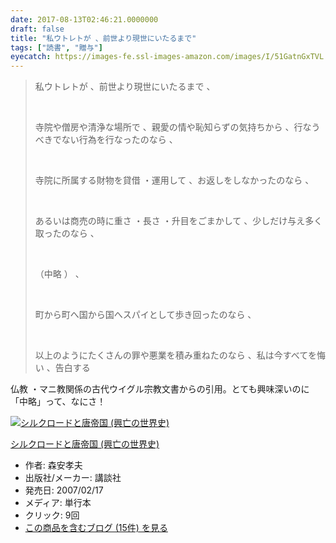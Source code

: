 ```yaml
---
date: 2017-08-13T02:46:21.0000000
draft: false
title: "私ウトレトが 、前世より現世にいたるまで"
tags: ["読書", "贈与"]
eyecatch: https://images-fe.ssl-images-amazon.com/images/I/51GatnGxTVL._SL160_.jpg
---
```

<blockquote>
<p>私ウトレトが 、前世より現世にいたるまで 、</p>
<p> </p>
<p>寺院や僧房や清浄な場所で 、親愛の情や恥知らずの気持ちから 、行なうべきでない行為を行なったのなら 、</p>
<p> </p>
<p>寺院に所属する財物を貸借 ・運用して 、お返しをしなかったのなら 、</p>
<p> </p>
<p>あるいは商売の時に重さ ・長さ ・升目をごまかして 、少しだけ与え多く取ったのなら 、</p>
<p> </p>
<p>（中略 ） 、</p>
<p> </p>
<p>町から町へ国から国へスパイとして歩き回ったのなら 、</p>
<p> </p>
<p>以上のようにたくさんの罪や悪業を積み重ねたのなら 、私は今すべてを悔い 、告白する</p>
</blockquote>
<p>仏教 ・マニ教関係の古代ウイグル宗教文書からの引用。とても興味深いのに「中略」って、なにさ！ </p>
<div class="freezed">
<div class="hatena-asin-detail"><a href="http://www.amazon.co.jp/exec/obidos/ASIN/406280705X/bestylesnet-22/"><img class="hatena-asin-detail-image" title="シルクロードと唐帝国 (興亡の世界史)" src="https://images-fe.ssl-images-amazon.com/images/I/51GatnGxTVL._SL160_.jpg" alt="シルクロードと唐帝国 (興亡の世界史)" /></a>
<div class="hatena-asin-detail-info">
<p class="hatena-asin-detail-title"><a href="http://www.amazon.co.jp/exec/obidos/ASIN/406280705X/bestylesnet-22/">シルクロードと唐帝国 (興亡の世界史)</a></p>
<ul>
<li><span class="hatena-asin-detail-label">作者:</span> 森安孝夫</li>
<li><span class="hatena-asin-detail-label">出版社/メーカー:</span> 講談社</li>
<li><span class="hatena-asin-detail-label">発売日:</span> 2007/02/17</li>
<li><span class="hatena-asin-detail-label">メディア:</span> 単行本</li>
<li><span class="hatena-asin-detail-label">クリック</span>: 9回</li>
<li><a href="http://d.hatena.ne.jp/asin/406280705X/bestylesnet-22" target="_blank">この商品を含むブログ (15件) を見る</a></li>
</ul>
</div>
<div class="hatena-asin-detail-foot"> </div>
</div>
</div>
<p> </p>
<p> </p>
<p> </p>
<p> </p>
<p> </p>